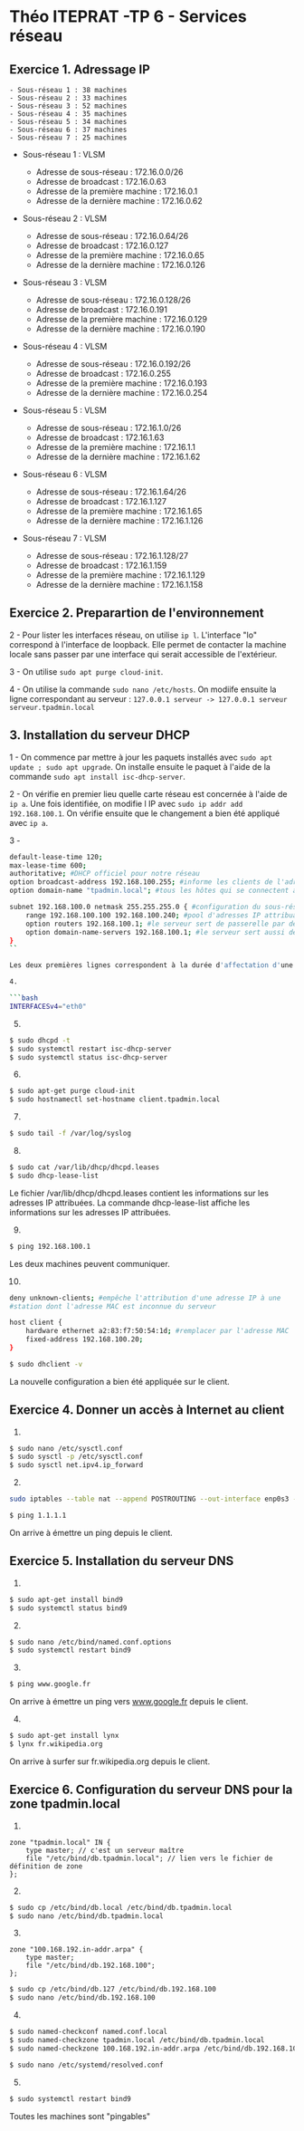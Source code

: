 # Théo ITEPRAT -TP 6 - Services réseau

## Exercice 1. Adressage IP 

    - Sous-réseau 1 : 38 machines
    - Sous-réseau 2 : 33 machines
    - Sous-réseau 3 : 52 machines
    - Sous-réseau 4 : 35 machines
    - Sous-réseau 5 : 34 machines
    - Sous-réseau 6 : 37 machines
    - Sous-réseau 7 : 25 machines


- Sous-réseau 1 : VLSM 
    - Adresse de sous-réseau : 172.16.0.0/26
    - Adresse de broadcast :  172.16.0.63
    - Adresse de la première machine : 172.16.0.1
    - Adresse de la dernière machine : 172.16.0.62
    
- Sous-réseau 2 : VLSM 
    - Adresse de sous-réseau : 172.16.0.64/26
    - Adresse de broadcast :  172.16.0.127
    - Adresse de la première machine : 172.16.0.65
    - Adresse de la dernière machine : 172.16.0.126
    
- Sous-réseau 3 : VLSM 
    - Adresse de sous-réseau : 172.16.0.128/26
    - Adresse de broadcast :  172.16.0.191
    - Adresse de la première machine : 172.16.0.129
    - Adresse de la dernière machine : 172.16.0.190
    
- Sous-réseau 4 : VLSM 
    - Adresse de sous-réseau : 172.16.0.192/26
    - Adresse de broadcast : 172.16.0.255
    - Adresse de la première machine : 172.16.0.193
    - Adresse de la dernière machine : 172.16.0.254
    
- Sous-réseau 5 : VLSM 
    - Adresse de sous-réseau : 172.16.1.0/26
    - Adresse de broadcast :  172.16.1.63
    - Adresse de la première machine : 172.16.1.1
    - Adresse de la dernière machine : 172.16.1.62
    
- Sous-réseau 6 : VLSM 
    - Adresse de sous-réseau : 172.16.1.64/26
    - Adresse de broadcast : 172.16.1.127
    - Adresse de la première machine : 172.16.1.65
    - Adresse de la dernière machine : 172.16.1.126
    
- Sous-réseau 7 : VLSM 
    - Adresse de sous-réseau : 172.16.1.128/27
    - Adresse de broadcast : 172.16.1.159
    - Adresse de la première machine : 172.16.1.129
    - Adresse de la dernière machine : 172.16.1.158

## Exercice 2. Preparartion de l'environnement

2 - 
Pour lister les interfaces réseau, on utilise ```ip l```. L'interface "lo" correspond à l'interface de loopback.
Elle permet de contacter la machine locale sans passer par une interface qui serait accessible de l'extérieur.

3 - 
On utilise ```sudo apt purge cloud-init```.

4 - 
On utilise la commande ```sudo nano /etc/hosts```.
On modiife ensuite la ligne correspondant au serveur :
```127.0.0.1 serveur -> 127.0.0.1 serveur serveur.tpadmin.local```

## 3. Installation du serveur DHCP 

1 - 
On commence par mettre à jour les paquets installés avec ```sudo apt update ; sudo apt upgrade```. 
On installe ensuite le paquet à l'aide de la commande ```sudo apt install isc-dhcp-server```.

2 - 
On vérifie en premier lieu quelle carte réseau est concernée à l'aide de ```ip a```. Une fois identifiée, on modifie l IP avec ```sudo ip addr add 192.168.100.1```. On vérifie ensuite que le changement a bien été appliqué avec ```ip a```.

3 - 

```bash
default-lease-time 120;
max-lease-time 600;
authoritative; #DHCP officiel pour notre réseau
option broadcast-address 192.168.100.255; #informe les clients de l'adresse de broadcast
option domain-name "tpadmin.local"; #tous les hôtes qui se connectent au réseau auront ce nom de domaine

subnet 192.168.100.0 netmask 255.255.255.0 { #configuration du sous-réseau 192.168.100.0
    range 192.168.100.100 192.168.100.240; #pool d'adresses IP attribuables
    option routers 192.168.100.1; #le serveur sert de passerelle par défaut
    option domain-name-servers 192.168.100.1; #le serveur sert aussi de serveur DNS
}
``

Les deux premières lignes correspondent à la durée d'affectation d'une adresse IP

4. 

```bash
INTERFACESv4="eth0"
```

5.

```bash
$ sudo dhcpd -t
$ sudo systemctl restart isc-dhcp-server
$ sudo systemctl status isc-dhcp-server
```

6.

```bash
$ sudo apt-get purge cloud-init
$ sudo hostnamectl set-hostname client.tpadmin.local
```

7. 

```bash
$ sudo tail -f /var/log/syslog
```

8. 

```bash
$ sudo cat /var/lib/dhcp/dhcpd.leases
$ sudo dhcp-lease-list
```

Le fichier /var/lib/dhcp/dhcpd.leases contient les informations sur les adresses IP attribuées. 
La commande dhcp-lease-list affiche les informations sur les adresses IP attribuées.

9. 

```bash
$ ping 192.168.100.1
```

Les deux machines peuvent communiquer.

10. 

```bash
deny unknown-clients; #empêche l'attribution d'une adresse IP à une
#station dont l'adresse MAC est inconnue du serveur

host client {
    hardware ethernet a2:83:f7:50:54:1d; #remplacer par l'adresse MAC
    fixed-address 192.168.100.20;
}
```

```bash
$ sudo dhclient -v
```

La nouvelle configuration a bien été appliquée sur le client.


## Exercice 4. Donner un accès à Internet au client


1. 

```bash
$ sudo nano /etc/sysctl.conf
$ sudo sysctl -p /etc/sysctl.conf
$ sudo sysctl net.ipv4.ip_forward
```

2.

```bash
sudo iptables --table nat --append POSTROUTING --out-interface enp0s3 -j MASQUERADE
```


```bash
$ ping 1.1.1.1
```

On arrive à émettre un ping depuis le client.

## Exercice 5. Installation du serveur DNS

1. 

```bash
$ sudo apt-get install bind9
$ sudo systemctl status bind9
```

2. 

```bash
$ sudo nano /etc/bind/named.conf.options
$ sudo systemctl restart bind9
```

3. 

```bash
$ ping www.google.fr
```

On arrive à émettre un ping vers www.google.fr depuis le client.

4. 

```bash
$ sudo apt-get install lynx
$ lynx fr.wikipedia.org
```

On arrive à surfer sur fr.wikipedia.org depuis le client.

## Exercice 6. Configuration du serveur DNS pour la zone tpadmin.local

1. 

```
zone "tpadmin.local" IN {
    type master; // c'est un serveur maître
    file "/etc/bind/db.tpadmin.local"; // lien vers le fichier de définition de zone
};
```

2.

```bash
$ sudo cp /etc/bind/db.local /etc/bind/db.tpadmin.local
$ sudo nano /etc/bind/db.tpadmin.local
```

3. 

```
zone "100.168.192.in-addr.arpa" {
    type master;
    file "/etc/bind/db.192.168.100";
};
```

```bash
$ sudo cp /etc/bind/db.127 /etc/bind/db.192.168.100
$ sudo nano /etc/bind/db.192.168.100
```

4.

```bash
$ sudo named-checkconf named.conf.local
$ sudo named-checkzone tpadmin.local /etc/bind/db.tpadmin.local
$ sudo named-checkzone 100.168.192.in-addr.arpa /etc/bind/db.192.168.100
```

```bash
$ sudo nano /etc/systemd/resolved.conf
```

5. 
```bash
$ sudo systemctl restart bind9
```
Toutes les machines sont "pingables"



